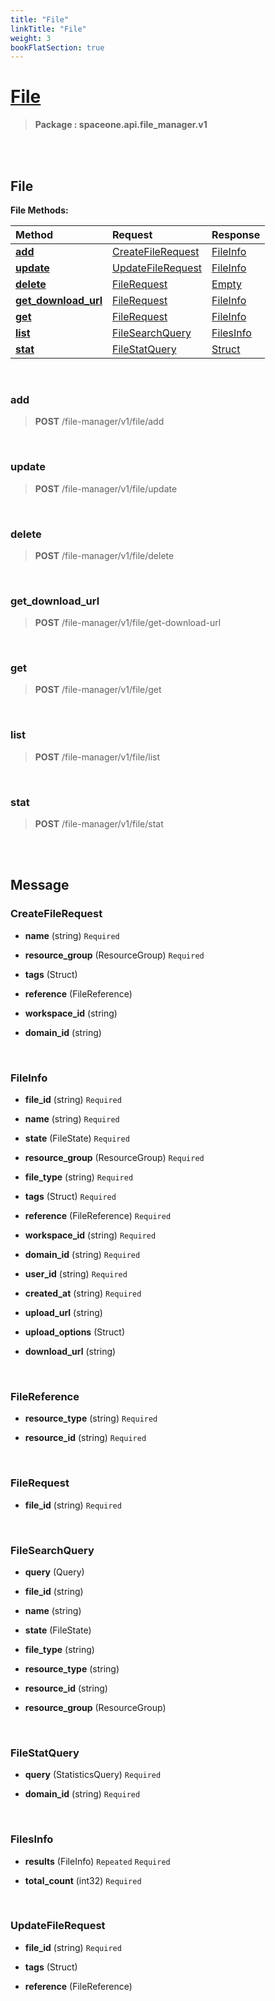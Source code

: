 ```yaml
---
title: "File"
linkTitle: "File"
weight: 3
bookFlatSection: true
---
```

# [File](#File)



>  **Package : spaceone.api.file_manager.v1**

<br>
<br>

## File





**File Methods:**


| Method | Request | Response |
| :----- | :-------- | :-------- |
| [**add**](./File#add) | [CreateFileRequest](File#createfilerequest) | [FileInfo](File#fileinfo) |
| [**update**](./File#update) | [UpdateFileRequest](File#updatefilerequest) | [FileInfo](File#fileinfo) |
| [**delete**](./File#delete) | [FileRequest](File#filerequest) | [Empty](File#empty) |
| [**get_download_url**](./File#get_download_url) | [FileRequest](File#filerequest) | [FileInfo](File#fileinfo) |
| [**get**](./File#get) | [FileRequest](File#filerequest) | [FileInfo](File#fileinfo) |
| [**list**](./File#list) | [FileSearchQuery](File#filesearchquery) | [FilesInfo](File#filesinfo) |
| [**stat**](./File#stat) | [FileStatQuery](File#filestatquery) | [Struct](File#struct) |



    
<br>

### add





> **POST** /file-manager/v1/file/add
>






    
<br>

### update





> **POST** /file-manager/v1/file/update
>






    
<br>

### delete





> **POST** /file-manager/v1/file/delete
>






    
<br>

### get_download_url





> **POST** /file-manager/v1/file/get-download-url
>






    
<br>

### get





> **POST** /file-manager/v1/file/get
>






    
<br>

### list





> **POST** /file-manager/v1/file/list
>






    
<br>

### stat





> **POST** /file-manager/v1/file/stat
>






    


<br>
<br>

## Message



### CreateFileRequest
* **name** (string)   `Required` 

    
* **resource_group** (ResourceGroup)   `Required` 

    
* **tags** (Struct)  

    
* **reference** (FileReference)  

    
* **workspace_id** (string)  

    
* **domain_id** (string)  

    <br>

### FileInfo
* **file_id** (string)   `Required` 

    
* **name** (string)   `Required` 

    
* **state** (FileState)   `Required` 

    
* **resource_group** (ResourceGroup)   `Required` 

    
* **file_type** (string)   `Required` 

    
* **tags** (Struct)   `Required` 

    
* **reference** (FileReference)   `Required` 

    
* **workspace_id** (string)   `Required` 

    
* **domain_id** (string)   `Required` 

    
* **user_id** (string)   `Required` 

    
* **created_at** (string)   `Required` 

    
* **upload_url** (string)  

    
* **upload_options** (Struct)  

    
* **download_url** (string)  

    <br>

### FileReference
* **resource_type** (string)   `Required` 

    
* **resource_id** (string)   `Required` 

    <br>

### FileRequest
* **file_id** (string)   `Required` 

    <br>

### FileSearchQuery
* **query** (Query)  

    
* **file_id** (string)  

    
* **name** (string)  

    
* **state** (FileState)  

    
* **file_type** (string)  

    
* **resource_type** (string)  

    
* **resource_id** (string)  

    
* **resource_group** (ResourceGroup)  

    <br>

### FileStatQuery
* **query** (StatisticsQuery)   `Required` 

    
* **domain_id** (string)   `Required` 

    <br>

### FilesInfo
* **results** (FileInfo)  `Repeated`    `Required` 

    
* **total_count** (int32)   `Required` 

    <br>

### UpdateFileRequest
* **file_id** (string)   `Required` 

    
* **tags** (Struct)  

    
* **reference** (FileReference)  

    <br>
